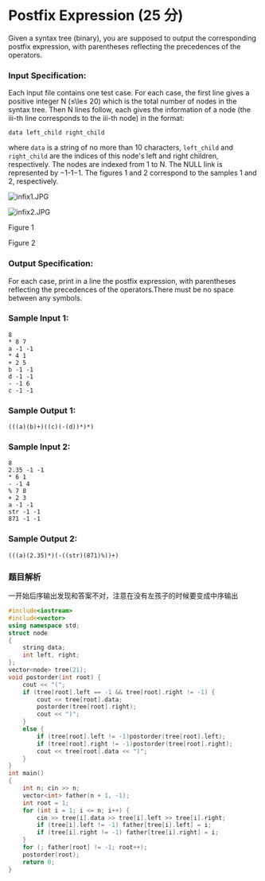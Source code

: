 # Postfix Expression (25 分)

Given a syntax tree (binary), you are supposed to output the corresponding postfix expression, with parentheses reflecting the precedences of the operators.

### Input Specification:

Each input file contains one test case. For each case, the first line gives a positive integer N (≤\\le≤ 20) which is the total number of nodes in the syntax tree. Then N lines follow, each gives the information of a node (the iii-th line corresponds to the iii-th node) in the format:

    data left_child right_child
    

where `data` is a string of no more than 10 characters, `left_child` and `right_child` are the indices of this node's left and right children, respectively. The nodes are indexed from 1 to N. The NULL link is represented by −1-1−1. The figures 1 and 2 correspond to the samples 1 and 2, respectively.

![infix1.JPG](https://images.ptausercontent.com/4d1c4a98-33cc-45ff-820f-c548845681ba.JPG)

![infix2.JPG](https://images.ptausercontent.com/b5a3c36e-91ad-494a-8853-b46e1e8b60cc.JPG)

Figure 1

Figure 2

### Output Specification:

For each case, print in a line the postfix expression, with parentheses reflecting the precedences of the operators.There must be no space between any symbols.

### Sample Input 1:

    8
    * 8 7
    a -1 -1
    * 4 1
    + 2 5
    b -1 -1
    d -1 -1
    - -1 6
    c -1 -1
    

### Sample Output 1:

    (((a)(b)+)((c)(-(d))*)*)
    

### Sample Input 2:

    8
    2.35 -1 -1
    * 6 1
    - -1 4
    % 7 8
    + 2 3
    a -1 -1
    str -1 -1
    871 -1 -1
    

### Sample Output 2:

    (((a)(2.35)*)(-((str)(871)%))+)

### 题目解析

一开始后序输出发现和答案不对，注意在没有左孩子的时候要变成中序输出

```C++
#include<iostream>
#include<vector>
using namespace std;
struct node
{
	string data;
	int left, right;
};
vector<node> tree(21);
void postorder(int root) {
	cout << "(";
	if (tree[root].left == -1 && tree[root].right != -1) {
		cout << tree[root].data;
		postorder(tree[root].right);
		cout << ")";
	}
	else {
		if (tree[root].left != -1)postorder(tree[root].left);
		if (tree[root].right != -1)postorder(tree[root].right);
		cout << tree[root].data << ")";
	}
}
int main()
{
	int n; cin >> n;
	vector<int> father(n + 1, -1);
	int root = 1;
	for (int i = 1; i <= n; i++) {
		cin >> tree[i].data >> tree[i].left >> tree[i].right;
		if (tree[i].left != -1) father[tree[i].left] = i;
		if (tree[i].right != -1) father[tree[i].right] = i;
	}
	for (; father[root] != -1; root++);
	postorder(root);
	return 0;
}
```